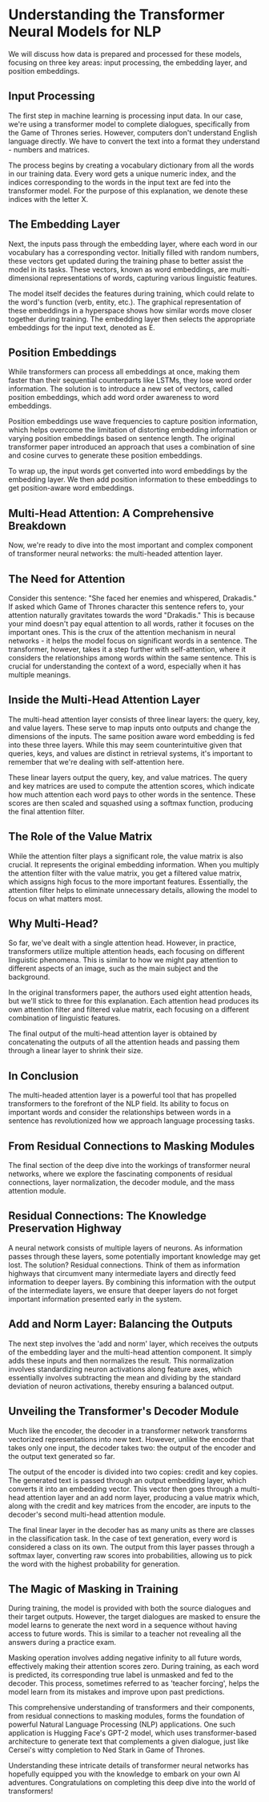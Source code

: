 # Understanding the Transformer Neural Models for NLP

We will discuss how data is prepared and processed for these models, focusing on three key areas: input processing, the embedding layer, and position embeddings.

## Input Processing

The first step in machine learning is processing input data. In our case, we're using a transformer model to complete dialogues, specifically from the Game of Thrones series. However, computers don't understand English language directly. We have to convert the text into a format they understand - numbers and matrices.

The process begins by creating a vocabulary dictionary from all the words in our training data. Every word gets a unique numeric index, and the indices corresponding to the words in the input text are fed into the transformer model. For the purpose of this explanation, we denote these indices with the letter X.

## The Embedding Layer

Next, the inputs pass through the embedding layer, where each word in our vocabulary has a corresponding vector. Initially filled with random numbers, these vectors get updated during the training phase to better assist the model in its tasks. These vectors, known as word embeddings, are multi-dimensional representations of words, capturing various linguistic features.

The model itself decides the features during training, which could relate to the word's function (verb, entity, etc.). The graphical representation of these embeddings in a hyperspace shows how similar words move closer together during training. The embedding layer then selects the appropriate embeddings for the input text, denoted as E.

## Position Embeddings

While transformers can process all embeddings at once, making them faster than their sequential counterparts like LSTMs, they lose word order information. The solution is to introduce a new set of vectors, called position embeddings, which add word order awareness to word embeddings.

Position embeddings use wave frequencies to capture position information, which helps overcome the limitation of distorting embedding information or varying position embeddings based on sentence length. The original transformer paper introduced an approach that uses a combination of sine and cosine curves to generate these position embeddings.

To wrap up, the input words get converted into word embeddings by the embedding layer. We then add position information to these embeddings to get position-aware word embeddings.

## Multi-Head Attention: A Comprehensive Breakdown

Now, we're ready to dive into the most important and complex component of transformer neural networks: the multi-headed attention layer.

## The Need for Attention

Consider this sentence: "She faced her enemies and whispered, Drakadis." If asked which Game of Thrones character this sentence refers to, your attention naturally gravitates towards the word "Drakadis." This is because your mind doesn't pay equal attention to all words, rather it focuses on the important ones. This is the crux of the attention mechanism in neural networks - it helps the model focus on significant words in a sentence. The transformer, however, takes it a step further with self-attention, where it considers the relationships among words within the same sentence. This is crucial for understanding the context of a word, especially when it has multiple meanings.

## Inside the Multi-Head Attention Layer

The multi-head attention layer consists of three linear layers: the query, key, and value layers. These serve to map inputs onto outputs and change the dimensions of the inputs. The same position aware word embedding is fed into these three layers. While this may seem counterintuitive given that queries, keys, and values are distinct in retrieval systems, it's important to remember that we're dealing with self-attention here.

These linear layers output the query, key, and value matrices. The query and key matrices are used to compute the attention scores, which indicate how much attention each word pays to other words in the sentence. These scores are then scaled and squashed using a softmax function, producing the final attention filter.

## The Role of the Value Matrix

While the attention filter plays a significant role, the value matrix is also crucial. It represents the original embedding information. When you multiply the attention filter with the value matrix, you get a filtered value matrix, which assigns high focus to the more important features. Essentially, the attention filter helps to eliminate unnecessary details, allowing the model to focus on what matters most.

## Why Multi-Head?

So far, we've dealt with a single attention head. However, in practice, transformers utilize multiple attention heads, each focusing on different linguistic phenomena. This is similar to how we might pay attention to different aspects of an image, such as the main subject and the background.

In the original transformers paper, the authors used eight attention heads, but we'll stick to three for this explanation. Each attention head produces its own attention filter and filtered value matrix, each focusing on a different combination of linguistic features.

The final output of the multi-head attention layer is obtained by concatenating the outputs of all the attention heads and passing them through a linear layer to shrink their size.

## In Conclusion

The multi-headed attention layer is a powerful tool that has propelled transformers to the forefront of the NLP field. Its ability to focus on important words and consider the relationships between words in a sentence has revolutionized how we approach language processing tasks.

## From Residual Connections to Masking Modules

The final section of the deep dive into the workings of transformer neural networks, where we explore the fascinating components of residual connections, layer normalization, the decoder module, and the mass attention module.

## Residual Connections: The Knowledge Preservation Highway

A neural network consists of multiple layers of neurons. As information passes through these layers, some potentially important knowledge may get lost. The solution? Residual connections. Think of them as information highways that circumvent many intermediate layers and directly feed information to deeper layers. By combining this information with the output of the intermediate layers, we ensure that deeper layers do not forget important information presented early in the system.

## Add and Norm Layer: Balancing the Outputs

The next step involves the 'add and norm' layer, which receives the outputs of the embedding layer and the multi-head attention component. It simply adds these inputs and then normalizes the result. This normalization involves standardizing neuron activations along feature axes, which essentially involves subtracting the mean and dividing by the standard deviation of neuron activations, thereby ensuring a balanced output.

## Unveiling the Transformer's Decoder Module

Much like the encoder, the decoder in a transformer network transforms vectorized representations into new text. However, unlike the encoder that takes only one input, the decoder takes two: the output of the encoder and the output text generated so far.

The output of the encoder is divided into two copies: credit and key copies. The generated text is passed through an output embedding layer, which converts it into an embedding vector. This vector then goes through a multi-head attention layer and an add norm layer, producing a value matrix which, along with the credit and key matrices from the encoder, are inputs to the decoder's second multi-head attention module.

The final linear layer in the decoder has as many units as there are classes in the classification task. In the case of text generation, every word is considered a class on its own. The output from this layer passes through a softmax layer, converting raw scores into probabilities, allowing us to pick the word with the highest probability for generation.

## The Magic of Masking in Training

During training, the model is provided with both the source dialogues and their target outputs. However, the target dialogues are masked to ensure the model learns to generate the next word in a sequence without having access to future words. This is similar to a teacher not revealing all the answers during a practice exam.

Masking operation involves adding negative infinity to all future words, effectively making their attention scores zero. During training, as each word is predicted, its corresponding true label is unmasked and fed to the decoder. This process, sometimes referred to as 'teacher forcing', helps the model learn from its mistakes and improve upon past predictions.

This comprehensive understanding of transformers and their components, from residual connections to masking modules, forms the foundation of powerful Natural Language Processing (NLP) applications. One such application is Hugging Face's GPT-2 model, which uses transformer-based architecture to generate text that complements a given dialogue, just like Cersei's witty completion to Ned Stark in Game of Thrones.

Understanding these intricate details of transformer neural networks has hopefully equipped you with the knowledge to embark on your own AI adventures. Congratulations on completing this deep dive into the world of transformers!
